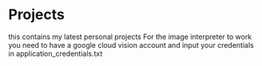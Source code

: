 # Projects
this contains my latest personal projects
For the image interpreter to work you need to have a google cloud vision account and input your credentials in application_credentials.txt
